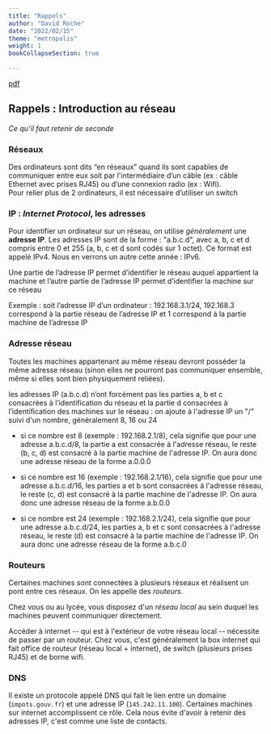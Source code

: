 ```yaml
---
title: "Rappels"
author: "David Roche"
date: "2022/02/15"
theme: "metropolis"
weight: 1
bookCollapseSection: true

---
```


[pdf](./reseau_rappels.pdf)


## Rappels : Introduction au réseau

_Ce qu’il faut retenir de seconde_

### Réseaux

Des ordinateurs sont dits “en réseaux” quand ils sont capables de communiquer
entre eux soit par l'intermédiaire d’un câble (ex : câble Ethernet avec
prises RJ45) ou d’une connexion radio (ex : Wifi).\
Pour relier plus de 2 ordinateurs, il est nécessaire d’utiliser un switch

### IP : _Internet Protocol_, les adresses

Pour identifier un ordinateur sur un réseau, on utilise _généralement_ une **adresse IP**. 
Les adresses IP sont de la forme : "a.b.c.d", avec a, b, c et d compris entre 0
et 255 (a, b, c et d sont codés sur 1 octet). Ce format est appelé IPv4. Nous en verrons
un autre cette année : IPv6.

Une partie de l’adresse IP permet d’identifier le réseau auquel appartient la
machine et l’autre partie de l’adresse IP permet d’identifier la machine sur
ce réseau 

Exemple : soit l’adresse IP d’un ordinateur : 192.168.3.1/24,
192.168.3 correspond à la partie réseau de l’adresse IP et 1 correspond à la
partie machine de l’adresse IP

### Adresse réseau

Toutes les machines appartenant au même réseau devront posséder la même
adresse réseau (sinon elles ne pourront pas communiquer ensemble, même si
elles sont bien physiquement reliées).

les adresses IP (a.b.c.d) n’ont forcément pas les parties a, b et c
consacrées à l’identification du réseau et la partie d consacrées à
l’identification des machines sur le réseau : on ajoute à l'adresse IP un "/"
suivi d'un nombre, généralement 8, 16 ou 24

* si ce nombre est 8 (exemple : 192.168.2.1/8), cela signifie que pour une
 adresse a.b.c.d/8, la partie a est consacrée à l'adresse réseau, le reste
 (b, c, d) est consacré à la partie machine de l'adresse IP. On aura donc
 une adresse réseau de la forme a.0.0.0

* si ce nombre est 16 (exemple : 192.168.2.1/16), cela signifie que pour
 une adresse a.b.c.d/16, les parties a et b sont consacrées à l'adresse
 réseau, le reste (c, d) est consacré à la partie machine de l'adresse IP.
 On aura donc une adresse réseau de la forme a.b.0.0

 * si ce nombre est 24
 (exemple : 192.168.2.1/24), cela signifie que pour une adresse
 a.b.c.d/24, les parties a, b et c sont consacrées à l'adresse réseau, le
 reste (d) est consacré à la partie machine de l'adresse IP. On aura donc
 une adresse réseau de la forme a.b.c.0

### Routeurs

Certaines machines sont connectées à plusieurs réseaux et réalisent un
pont entre ces réseaux. On les appelle des _routeurs_.

Chez vous ou au lycée, vous disposez d'un _réseau local_ au sein duquel les
machines peuvent communiquer directement.

Accéder à internet -- qui est à l'extérieur de votre réseau local -- nécessite
de passer par un routeur. Chez vous, c'est généralement la box internet
qui fait office de routeur (réseau local + internet), de switch (plusieurs prises RJ45)
et de borne wifi.

### DNS

Il existe un protocole appelé DNS qui fait le lien entre un domaine (`impots.gouv.fr`)
et une adresse IP (`145.242.11.100`). Certaines machines sur internet accomplissent ce rôle.
Cela nous évite d'avoir à retenir des adresses IP, c'est comme une liste de contacts.


